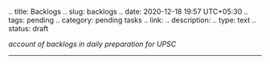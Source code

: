 
.. title: Backlogs
.. slug: backlogs
.. date: 2020-12-18 19:57 UTC+05:30
.. tags: pending
.. category: pending tasks
.. link: 
.. description: 
.. type: text
.. status: draft

*account of backlogs in daily preparation for UPSC*
<!-- TEASER_END -->

---